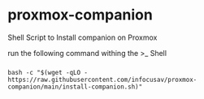 # proxmox-companion
Shell Script to Install companion on Proxmox


run the following command withing the >_ Shell

### 

<pre>
<code>bash -c "$(wget -qLO - https://raw.githubusercontent.com/infocusav/proxmox-companion/main/install-companion.sh)"
</code>
</pre>




